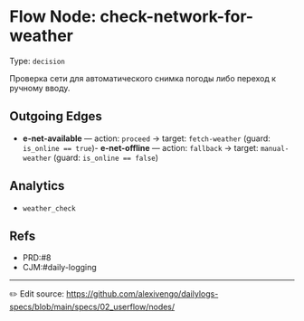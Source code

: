 # Flow Node: check-network-for-weather

Type: `decision`

Проверка сети для автоматического снимка погоды либо переход к ручному вводу.



## Outgoing Edges
- **e-net-available** — action: `proceed` → target: `fetch-weather` (guard: `is_online == true`)- **e-net-offline** — action: `fallback` → target: `manual-weather` (guard: `is_online == false`)

## Analytics
- `weather_check`

## Refs
- PRD:#8
- CJM:#daily-logging

---
✏️ Edit source: https://github.com/alexivengo/dailylogs-specs/blob/main/specs/02_userflow/nodes/